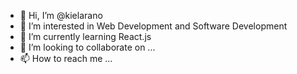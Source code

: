 - 👋 Hi, I’m @kielarano
- 👀 I’m interested in Web Development and Software Development
- 🌱 I’m currently learning React.js
- 💞️ I’m looking to collaborate on ...
- 📫 How to reach me ...

<!---
kielarano/kielarano is a ✨ special ✨ repository because its `README.md` (this file) appears on your GitHub profile.
You can click the Preview link to take a look at your changes.
--->

